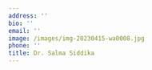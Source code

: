 ```yaml
---
address: ''
bio: ''
email: ''
image: /images/img-20230415-wa0008.jpg
phone: ''
title: Dr. Salma Siddika
---
```





